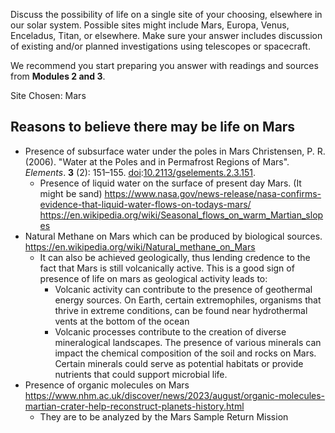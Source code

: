 Discuss the possibility of life on a single site of your choosing, elsewhere in our solar system. Possible sites might include Mars, Europa, Venus, Enceladus, Titan, or elsewhere. Make sure your answer includes discussion of existing and/or planned investigations using telescopes or spacecraft. 

We recommend you start preparing you answer with readings and sources from **Modules 2 and 3**.

Site Chosen: Mars

## Reasons to believe there may be life on Mars
* Presence of subsurface water under the poles in Mars Christensen, P. R. (2006). "Water at the Poles and in Permafrost Regions of Mars". _Elements_. **3** (2): 151–155. [doi](https://en.wikipedia.org/wiki/Doi_(identifier) "Doi (identifier)"):[10.2113/gselements.2.3.151](https://doi.org/10.2113%2Fgselements.2.3.151).
	* Presence of liquid water on the surface of present day Mars. (It might be sand) https://www.nasa.gov/news-release/nasa-confirms-evidence-that-liquid-water-flows-on-todays-mars/ https://en.wikipedia.org/wiki/Seasonal_flows_on_warm_Martian_slopes
* Natural Methane on Mars which can be produced by biological sources. https://en.wikipedia.org/wiki/Natural_methane_on_Mars
	* It can also be achieved geologically, thus lending credence to the fact that Mars is still volcanically active. This is a good sign of presence of life on mars as geological activity leads to: 
		* Volcanic activity can contribute to the presence of geothermal energy sources. On Earth, certain extremophiles, organisms that thrive in extreme conditions, can be found near hydrothermal vents at the bottom of the ocean
		* Volcanic processes contribute to the creation of diverse mineralogical landscapes. The presence of various minerals can impact the chemical composition of the soil and rocks on Mars. Certain minerals could serve as potential habitats or provide nutrients that could support microbial life.
* Presence of organic molecules on Mars https://www.nhm.ac.uk/discover/news/2023/august/organic-molecules-martian-crater-help-reconstruct-planets-history.html
	* They are to be analyzed by the Mars Sample Return Mission

